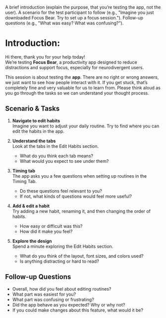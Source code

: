 A brief introduction (explain the purpose, that you’re testing the app, not the user).
A scenario for the test participant to follow (e.g., "Imagine you just downloaded Focus Bear. Try to set up a focus session.").
Follow-up questions (e.g., "What was easy? What was confusing?").
# Introduction:
Hi there, thank you for your help today!  
We’re testing **Focus Bear**, a productivity app designed to reduce distractions and support focus, especially for neurodivergent users.  

This session is about testing the **app**. There are no right or wrong answers, we just want to see how people interact with it. If you get stuck, that’s completely fine and very valuable for us to learn from. Please think aloud as you go through the tasks so we can understand your thought process.  
## Scenario & Tasks

1. **Navigate to edit habits**  
   Imagine you want to adjust your daily routine. Try to find where you can edit the habits in the app.  

2. **Understand the tabs**  
   Look at the tabs in the Edit Habits section.  
   - What do you think each tab means?  
   - What would you expect to see under them?  

3. **Timing tab**  
   The app asks you a few questions when setting up routines in the Timing Tab.  
   - Do these questions feel relevant to you?  
   - If not, what kinds of questions would feel more useful?  

4. **Add & edit a habit**  
   Try adding a new habit, renaming it, and then changing the order of habits.  
   - How easy or difficult was this?  
   - How did it make you feel?  

5. **Explore the design**  
   Spend a minute exploring the Edit Habits section.  
   - What do you think of the layout, font sizes, and colors used?  
   - Is anything distracting or hard to read?  

## Follow-up Questions
- Overall, how did you feel about editing routines?  
- What part was easiest for you?  
- What part was confusing or frustrating?  
- Did the app behave as you expected? Why or why not?   
- If you could make changes about this feature, what would it be?  
